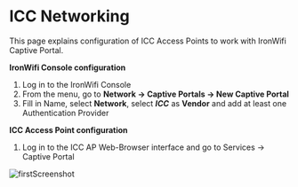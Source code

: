  # ICC Networking

This page explains configuration of ICC Access Points to work with IronWifi Captive Portal.

**IronWifi Console configuration**

1. Log in to the IronWifi Console
2. From the menu, go to **Network -> Captive Portals -> New Captive Portal**
3. Fill in Name, select **Network**, select **_ICC_** as **Vendor** and add at least one Authentication Provider

**ICC Access Point configuration**

1. Log in to the ICC AP Web-Browser interface and go to Services -> Captive Portal

![firstScreenshot](ICC/ICC.png)
